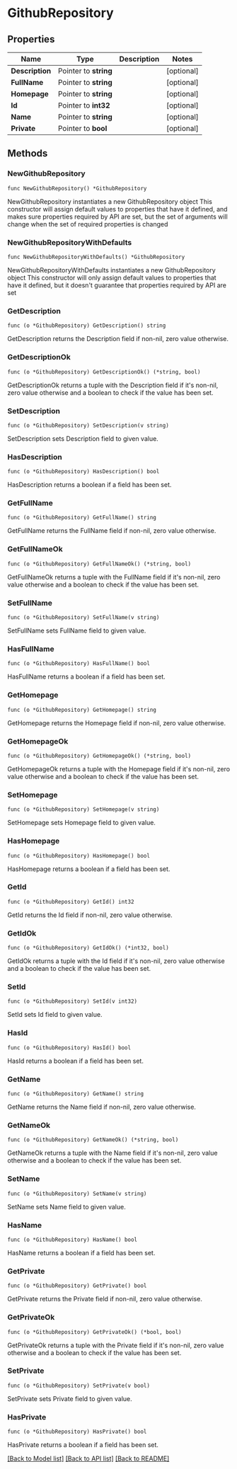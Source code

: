 # GithubRepository

## Properties

Name | Type | Description | Notes
------------ | ------------- | ------------- | -------------
**Description** | Pointer to **string** |  | [optional] 
**FullName** | Pointer to **string** |  | [optional] 
**Homepage** | Pointer to **string** |  | [optional] 
**Id** | Pointer to **int32** |  | [optional] 
**Name** | Pointer to **string** |  | [optional] 
**Private** | Pointer to **bool** |  | [optional] 

## Methods

### NewGithubRepository

`func NewGithubRepository() *GithubRepository`

NewGithubRepository instantiates a new GithubRepository object
This constructor will assign default values to properties that have it defined,
and makes sure properties required by API are set, but the set of arguments
will change when the set of required properties is changed

### NewGithubRepositoryWithDefaults

`func NewGithubRepositoryWithDefaults() *GithubRepository`

NewGithubRepositoryWithDefaults instantiates a new GithubRepository object
This constructor will only assign default values to properties that have it defined,
but it doesn't guarantee that properties required by API are set

### GetDescription

`func (o *GithubRepository) GetDescription() string`

GetDescription returns the Description field if non-nil, zero value otherwise.

### GetDescriptionOk

`func (o *GithubRepository) GetDescriptionOk() (*string, bool)`

GetDescriptionOk returns a tuple with the Description field if it's non-nil, zero value otherwise
and a boolean to check if the value has been set.

### SetDescription

`func (o *GithubRepository) SetDescription(v string)`

SetDescription sets Description field to given value.

### HasDescription

`func (o *GithubRepository) HasDescription() bool`

HasDescription returns a boolean if a field has been set.

### GetFullName

`func (o *GithubRepository) GetFullName() string`

GetFullName returns the FullName field if non-nil, zero value otherwise.

### GetFullNameOk

`func (o *GithubRepository) GetFullNameOk() (*string, bool)`

GetFullNameOk returns a tuple with the FullName field if it's non-nil, zero value otherwise
and a boolean to check if the value has been set.

### SetFullName

`func (o *GithubRepository) SetFullName(v string)`

SetFullName sets FullName field to given value.

### HasFullName

`func (o *GithubRepository) HasFullName() bool`

HasFullName returns a boolean if a field has been set.

### GetHomepage

`func (o *GithubRepository) GetHomepage() string`

GetHomepage returns the Homepage field if non-nil, zero value otherwise.

### GetHomepageOk

`func (o *GithubRepository) GetHomepageOk() (*string, bool)`

GetHomepageOk returns a tuple with the Homepage field if it's non-nil, zero value otherwise
and a boolean to check if the value has been set.

### SetHomepage

`func (o *GithubRepository) SetHomepage(v string)`

SetHomepage sets Homepage field to given value.

### HasHomepage

`func (o *GithubRepository) HasHomepage() bool`

HasHomepage returns a boolean if a field has been set.

### GetId

`func (o *GithubRepository) GetId() int32`

GetId returns the Id field if non-nil, zero value otherwise.

### GetIdOk

`func (o *GithubRepository) GetIdOk() (*int32, bool)`

GetIdOk returns a tuple with the Id field if it's non-nil, zero value otherwise
and a boolean to check if the value has been set.

### SetId

`func (o *GithubRepository) SetId(v int32)`

SetId sets Id field to given value.

### HasId

`func (o *GithubRepository) HasId() bool`

HasId returns a boolean if a field has been set.

### GetName

`func (o *GithubRepository) GetName() string`

GetName returns the Name field if non-nil, zero value otherwise.

### GetNameOk

`func (o *GithubRepository) GetNameOk() (*string, bool)`

GetNameOk returns a tuple with the Name field if it's non-nil, zero value otherwise
and a boolean to check if the value has been set.

### SetName

`func (o *GithubRepository) SetName(v string)`

SetName sets Name field to given value.

### HasName

`func (o *GithubRepository) HasName() bool`

HasName returns a boolean if a field has been set.

### GetPrivate

`func (o *GithubRepository) GetPrivate() bool`

GetPrivate returns the Private field if non-nil, zero value otherwise.

### GetPrivateOk

`func (o *GithubRepository) GetPrivateOk() (*bool, bool)`

GetPrivateOk returns a tuple with the Private field if it's non-nil, zero value otherwise
and a boolean to check if the value has been set.

### SetPrivate

`func (o *GithubRepository) SetPrivate(v bool)`

SetPrivate sets Private field to given value.

### HasPrivate

`func (o *GithubRepository) HasPrivate() bool`

HasPrivate returns a boolean if a field has been set.


[[Back to Model list]](../README.md#documentation-for-models) [[Back to API list]](../README.md#documentation-for-api-endpoints) [[Back to README]](../README.md)


